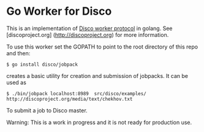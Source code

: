 Go Worker for Disco
===================

This is an implementation of [Disco worker protocol](http://disco.readthedocs.org/en/latest/howto/worker.html) in golang.
See [discoproject.org] (http://discoproject.org) for more information.

To use this worker set the GOPATH to point to the root directory of this repo and then:

```
$ go install disco/jobpack
```

creates a basic utility for creation and submission of jobpacks.  It can be used as

```
$ ./bin/jobpack localhost:8989  src/disco/examples/ http://discoproject.org/media/text/chekhov.txt
```

To submit a job to Disco master.

Warning: This is a work in progress and it is not ready for production use.
